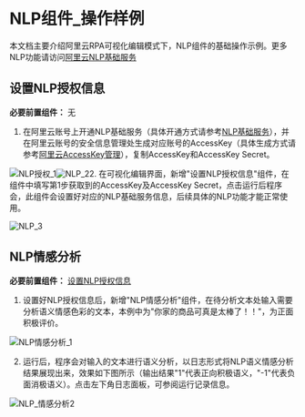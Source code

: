 NLP组件_操作样例 
===============================

本文档主要介绍阿里云RPA可视化编辑模式下，NLP组件的基础操作示例。更多NLP功能请访问[阿里云NLP基础服务](https://ai.aliyun.com/nlp?spm=5176.19720258.J_8058803260.49.e9392c4aiiguiG)

设置NLP授权信息 
------------------------------

**必要前置组件：** 无

1. 在阿里云账号上开通NLP基础服务（具体开通方式请参考[NLP基础服务](https://ai.aliyun.com/nlp?spm=5176.19720258.J_8058803260.49.e9392c4aiiguiG)），并在阿里云账号的安全信息管理处生成对应账号的AccessKey（具体生成方式请参考[阿里云AccessKey管理](https://usercenter.console.aliyun.com/#/manage/ak)），复制AccessKey和AccessKey Secret。

![NLP授权_1](https://static-aliyun-doc.oss-accelerate.aliyuncs.com/assets/img/zh-CN/6916759161/p265313.png)![NLP_2](https://static-aliyun-doc.oss-accelerate.aliyuncs.com/assets/img/zh-CN/7916759161/p265314.png)2. 在可视化编辑界面，新增"设置NLP授权信息"组件，在组件中填写第1步获取到的AccessKey及AccessKey Secret，点击运行后程序会，此组件会设置好对应的NLP基础服务信息，后续具体的NLP功能才能正常使用。

![NLP_3](https://static-aliyun-doc.oss-accelerate.aliyuncs.com/assets/img/zh-CN/7916759161/p265315.png)



NLP情感分析 
----------------------------

**必要前置组件：** [设置NLP授权信息](#section-59m-akb-2di)

1. 设置好NLP授权信息后，新增"NLP情感分析"组件，在待分析文本处输入需要分析语义情感色彩的文本，本例中为"你家的商品可真是太棒了！！"，为正面积极评价。

![NLP情感分析_1](https://static-aliyun-doc.oss-accelerate.aliyuncs.com/assets/img/zh-CN/7916759161/p265316.png)

2. 运行后，程序会对输入的文本进行语义分析，以日志形式将NLP语义情感分析结果展现出来，效果如下图所示（输出结果"1"代表正向积极语义，"-1"代表负面消极语义）。点击左下角日志面板，可参阅运行记录信息。

![NLP_情感分析2](https://static-aliyun-doc.oss-accelerate.aliyuncs.com/assets/img/zh-CN/7916759161/p265317.png)

